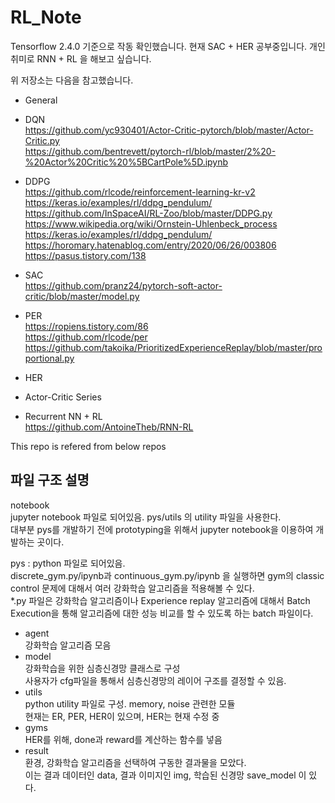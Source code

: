 # RL_Note
Tensorflow 2.4.0 기준으로 작동 확인했습니다.
현재 SAC + HER 공부중입니다.
개인 취미로 RNN + RL 을 해보고 싶습니다.

위 저장소는 다음을 참고했습니다.<br>

* General

* DQN <br>
https://github.com/yc930401/Actor-Critic-pytorch/blob/master/Actor-Critic.py <br>
https://github.com/bentrevett/pytorch-rl/blob/master/2%20-%20Actor%20Critic%20%5BCartPole%5D.ipynb <br>

* DDPG <br>
https://github.com/rlcode/reinforcement-learning-kr-v2<br>
https://keras.io/examples/rl/ddpg_pendulum/ <br>
https://github.com/InSpaceAI/RL-Zoo/blob/master/DDPG.py<br>
https://www.wikipedia.org/wiki/Ornstein-Uhlenbeck_process<br>
https://keras.io/examples/rl/ddpg_pendulum/ <br>
https://horomary.hatenablog.com/entry/2020/06/26/003806 <br>
https://pasus.tistory.com/138 <br>

* SAC <br>
https://github.com/pranz24/pytorch-soft-actor-critic/blob/master/model.py<br>

* PER <br>
https://ropiens.tistory.com/86 <br>
https://github.com/rlcode/per <br>
https://github.com/takoika/PrioritizedExperienceReplay/blob/master/proportional.py <br>

* HER <br>

* Actor-Critic Series <br>

* Recurrent NN + RL <br>
https://github.com/AntoineTheb/RNN-RL

This repo is refered from below repos<br>

## 파일 구조 설명

notebook<br>
jupyter notebook 파일로 되어있음. pys/utils 의 utility 파일을 사용한다.<br>
대부분 pys를 개발하기 전에 prototyping을 위해서 jupyter notebook을 이용하여 개발하는 곳이다.

pys : python 파일로 되어있음.<br>
discrete_gym.py/ipynb과 continuous_gym.py/ipynb 을 실행하면 gym의 classic control 문제에 대해서 여러 강화학습 알고리즘을 적용해볼 수 있다.<br>
*.py 파일은 강화학습 알고리즘이나 Experience replay 알고리즘에 대해서 Batch Execution을 통해 알고리즘에 대한 성능 비교를 할 수 있도록 하는 batch 파일이다.
- agent <br>
강화학습 알고리즘 모음
- model <br>
강화학습을 위한 심층신경망 클래스로 구성<br>
사용자가 cfg파일을 통해서 심층신경망의 레이어 구조를 결정할 수 있음.
- utils<br>
python utility 파일로 구성. memory, noise 관련한 모듈<br>
현재는 ER, PER, HER이 있으며, HER는 현재 수정 중
- gyms <br>
HER를 위해, done과 reward를 계산하는 함수를 넣음
- result <br>
환경, 강화학습 알고리즘을 선택하여 구동한 결과물을 모았다.<br>
이는 결과 데이터인 data, 결과 이미지인 img, 학습된 신경망 save_model 이 있다.
